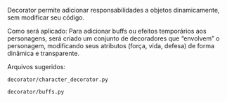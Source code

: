 Decorator permite adicionar responsabilidades a objetos dinamicamente, sem modificar seu código.

Como será aplicado:
Para adicionar buffs ou efeitos temporários aos personagens, será criado um conjunto de decoradores que “envolvem” o personagem, modificando seus atributos (força, vida, defesa) de forma dinâmica e transparente.

Arquivos sugeridos:

    decorator/character_decorator.py

    decorator/buffs.py